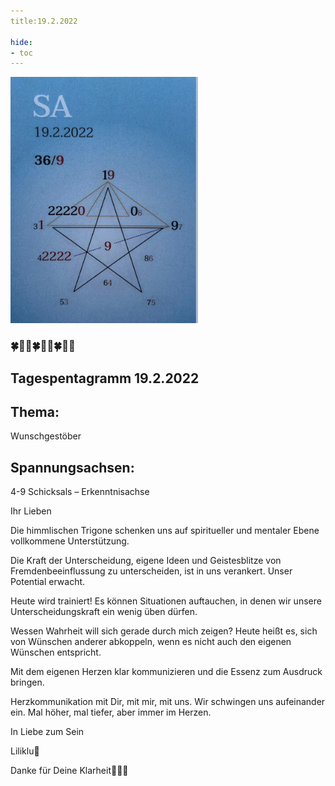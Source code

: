 ```yaml
---
title:19.2.2022

hide:
- toc
---
```



<style>
img {
  width: 300px;
  max-width: 99%
}
</style>

![](../img/2022-02-19.png)

### 🍀🦋💚🍀🦋💚🍀🦋💚

## **Tagespentagramm 19.2.2022**

## **Thema:**
Wunschgestöber


## **Spannungsachsen:**  
4-9 Schicksals – Erkenntnisachse


Ihr Lieben

Die himmlischen Trigone schenken uns auf spiritueller und mentaler Ebene vollkommene Unterstützung.

Die Kraft der Unterscheidung, eigene Ideen und Geistesblitze von Fremdenbeeinflussung zu unterscheiden, ist in uns verankert. Unser Potential erwacht.

Heute wird trainiert! Es können Situationen auftauchen, in denen wir unsere Unterscheidungskraft ein wenig üben dürfen.

Wessen Wahrheit will sich gerade durch mich zeigen? Heute heißt es, sich von Wünschen anderer abkoppeln, wenn es nicht auch den eigenen Wünschen entspricht.

Mit dem eigenen Herzen klar kommunizieren und die Essenz zum Ausdruck bringen.

Herzkommunikation mit Dir, mit mir, mit uns. Wir schwingen uns aufeinander ein. Mal höher, mal tiefer, aber immer im Herzen.

In Liebe zum Sein

Liliklu🦋

Danke für Deine Klarheit🌷💞🌸
